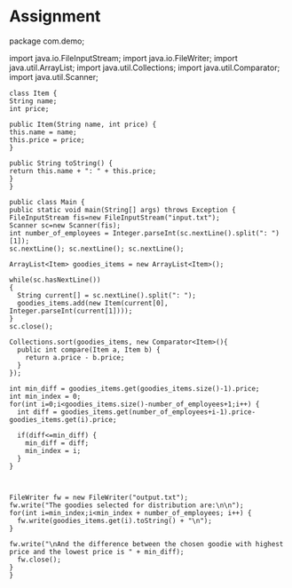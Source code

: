 # Assignment
package com.demo;

import java.io.FileInputStream;
import java.io.FileWriter;
import java.util.ArrayList;
import java.util.Collections;
import java.util.Comparator;
import java.util.Scanner;


	class Item {
	String name;
	int price;

	public Item(String name, int price) {
	this.name = name;
	this.price = price;
	}

	public String toString() {
	return this.name + ": " + this.price;
	}
	}

	public class Main {
	public static void main(String[] args) throws Exception {
	FileInputStream fis=new FileInputStream("input.txt");
	Scanner sc=new Scanner(fis);
	int number_of_employees = Integer.parseInt(sc.nextLine().split(": ")[1]);
	sc.nextLine(); sc.nextLine(); sc.nextLine();

	ArrayList<Item> goodies_items = new ArrayList<Item>();

	while(sc.hasNextLine())  
	{
	  String current[] = sc.nextLine().split(": ");
	  goodies_items.add(new Item(current[0], Integer.parseInt(current[1])));
	}
	sc.close();

	Collections.sort(goodies_items, new Comparator<Item>(){
	  public int compare(Item a, Item b) { 
	    return a.price - b.price; 
	  } 
	});

	int min_diff = goodies_items.get(goodies_items.size()-1).price;
	int min_index = 0;
	for(int i=0;i<goodies_items.size()-number_of_employees+1;i++) {
	  int diff = goodies_items.get(number_of_employees+i-1).price-goodies_items.get(i).price;

	  if(diff<=min_diff) {
	    min_diff = diff;
	    min_index = i;
	  }
	}



	FileWriter fw = new FileWriter("output.txt");
	fw.write("The goodies selected for distribution are:\n\n");
	for(int i=min_index;i<min_index + number_of_employees; i++) {
	  fw.write(goodies_items.get(i).toString() + "\n");
	}

	fw.write("\nAnd the difference between the chosen goodie with highest price and the lowest price is " + min_diff);
	  fw.close();
	}
	}


